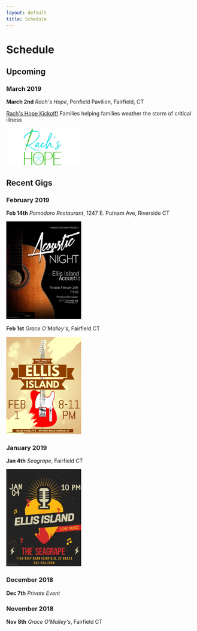 ```yaml
---
layout: default
title: Schedule
---
```


# Schedule

## Upcoming

### March 2019

**March 2nd** *Rach's Hope*, Penfield Pavilion, Fairfield, CT

[Rach's Hope Kickoff!](https://www.eventbrite.com/e/rachs-hope-kickoff-tickets-55122699478?ref=eios&aff=eios)
Families helping families weather the storm of critical illness

<a href="https://www.eventbrite.com/e/rachs-hope-kickoff-tickets-55122699478?ref=eios&aff=eios">
  <img src="images/rachs_hope.jpeg" width="200"/>
</a>

## Recent Gigs

### February 2019

**Feb 14th** *Pomodoro Restaurant*, 1247 E. Putnam Ave, Riverside CT

<a href="images/poster_2019_02_14.jpg"><img src="images/poster_2019_02_14.jpg" width="200"/></a>

**Feb 1st** *Grace O'Malley's*, Fairfield CT

<a href="images/poster_2019_02_01.jpg"><img src="images/poster_2019_02_01.jpg" width="200"/></a>

### January 2019

**Jan 4th** *Seagrape*, Fairfield CT

<a href="images/poster_2019_01_04.jpg"><img src="images/poster_2019_01_04.jpg" width="200"/></a>

### December 2018

**Dec 7th** *Private Event*

### November 2018

**Nov 8th** *Grace O'Malley's*, Fairfield CT
